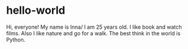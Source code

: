 # hello-world

Hi, everyone!
My name is Inna/ I am 25 years old. I like book and watch films. Also I like nature and go for a walk. 
The best think in the world is Python. 
